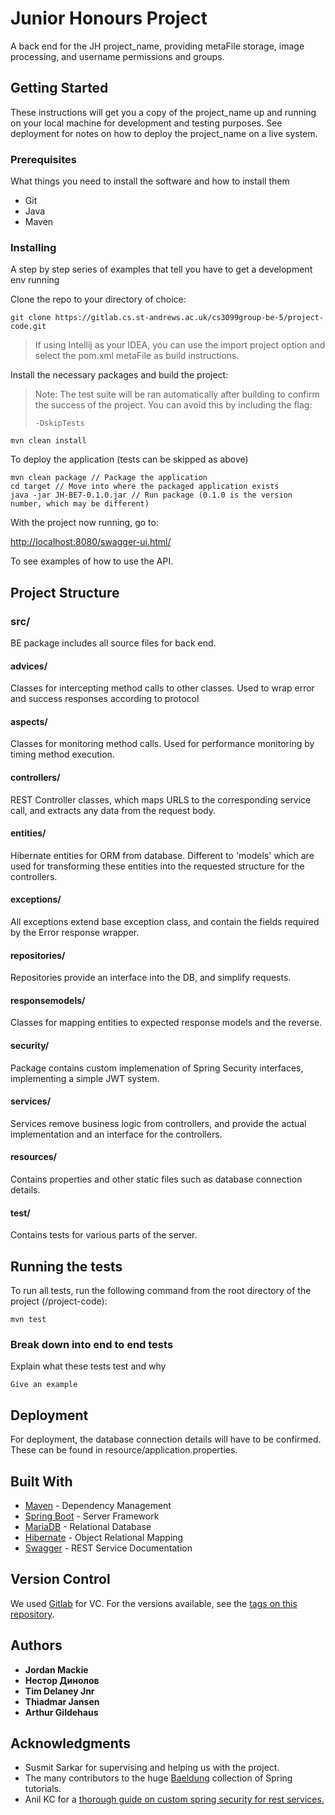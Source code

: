 # Junior Honours Project

A back end for the JH project_name, providing metaFile storage, image processing, and username permissions and groups.
## Getting Started

These instructions will get you a copy of the project_name up and running on your local machine for development and testing purposes. See deployment for notes on how to deploy the project_name on a live system.

### Prerequisites

What things you need to install the software and how to install them

* Git
* Java
* Maven


### Installing

A step by step series of examples that tell you have to get a development env running

Clone the repo to your directory of choice:

```
git clone https://gitlab.cs.st-andrews.ac.uk/cs3099group-be-5/project-code.git
```

>If using Intellij as your IDEA, you can use the import project option 
>and select the pom.xml 
>metaFile as build instructions.

Install the necessary packages and build the project:
> Note: The test suite will be ran automatically after building to 
> confirm the success of the project.
> You can avoid this by including the flag: 
>
>```
>-DskipTests
>```

```
mvn clean install
```

To deploy the application (tests can be skipped as above)
```
mvn clean package // Package the application
cd target // Move into where the packaged application exists 
java -jar JH-BE7-0.1.0.jar // Run package (0.1.0 is the version number, which may be different)
```

With the project now running, go to:

[http://localhost:8080/swagger-ui.html/](http://localhost:8080/swagger-ui.html/)

To see examples of how to use the API.

## Project Structure

### src/
BE package includes all source files for back end.
#### advices/
Classes for intercepting method calls to other classes. Used to wrap error and success responses 
according to protocol
#### aspects/
Classes for monitoring method calls. Used for performance monitoring by timing method execution.
#### controllers/
REST Controller classes, which maps URLS to the corresponding service call, and extracts any data
from the request body.
#### entities/
Hibernate entities for ORM from database. Different to 'models' which are used for transforming 
these entities into the requested structure for the controllers.
#### exceptions/
All exceptions extend base exception class, and contain the fields required by the Error response wrapper. 
#### repositories/
Repositories provide an interface into the DB, and simplify requests.
#### responsemodels/
Classes for mapping entities to expected response models and the reverse.
#### security/
Package contains custom implemenation of Spring Security interfaces, implementing a simple JWT system.
#### services/
Services remove business logic from controllers, and provide the actual implementation and
an interface for the controllers.     
#### resources/
Contains properties and other static files such as database connection details.
#### test/
Contains tests for various parts of the server.

## Running the tests

To run all tests, run the following command from the root directory of the project (/project-code):
```
mvn test
```

### Break down into end to end tests

Explain what these tests test and why

```
Give an example
```

## Deployment

For deployment, the database connection details will have to be confirmed. These can be found
in resource/application.properties.


## Built With

* [Maven](https://maven.apache.org/) - Dependency Management
* [Spring Boot](https://projects.spring.io/spring-boot/) - Server Framework
* [MariaDB](https://mariadb.org/) - Relational Database
* [Hibernate](http://hibernate.org/) - Object Relational Mapping
* [Swagger](https://swagger.io/) - REST Service Documentation

## Version Control

We used [Gitlab](https://gitlab.cs.st-andrews.ac.uk/) for VC. For the versions available, see the [tags on this repository](https://gitlab.cs.st-andrews.ac.uk/). 

## Authors

* **Jordan Mackie**
* **Нестор Динолов**
* **Tim Delaney Jnr**
* **Thiadmar Jansen**
* **Arthur Gildehaus**

## Acknowledgments

* Susmit Sarkar for supervising and helping us with the project.
* The many contributors to the huge [Baeldung](http://www.baeldung.com/) collection of Spring tutorials.
* Anil KC for a [thorough guide on custom spring security for rest services.](http://anilkc.me/securing-spring-based-rest-services-spring-security/)